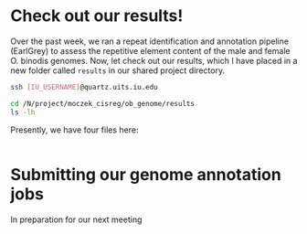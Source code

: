 # Check out our results!

Over the past week, we ran a repeat identification and annotation pipeline (EarlGrey) to assess the repetitive element content of the male and female O. binodis genomes. Now, let check out our results, which I have placed in a new folder called `results` in our shared project directory.

```bash
ssh [IU_USERNAME]@quartz.uits.iu.edu

cd /N/project/moczek_cisreg/ob_genome/results
ls -lh
```

Presently, we have four files here:

```

```

# Submitting our genome annotation jobs

In preparation for our next meeting

